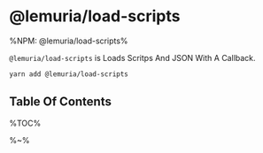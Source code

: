# @lemuria/load-scripts

%NPM: @lemuria/load-scripts%

`@lemuria/load-scripts` is Loads Scritps And JSON With A Callback.

```sh
yarn add @lemuria/load-scripts
```

## Table Of Contents

%TOC%

%~%
